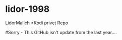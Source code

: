# lidor-1998
LidorMalich *Kodi privet Repo

#Sorry - This GitHub isn't update from the last year....
